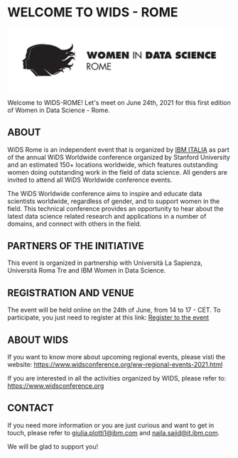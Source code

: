 # WELCOME TO WIDS - ROME

![Logo of WIDS-Rome Event](/images/wids-black-1line.jpg)

Welcome to WIDS-ROME! Let's meet on June 24th, 2021 for this first edition of Women in Data Science - Rome.

## ABOUT
WiDS Rome is an independent event that is organized by [IBM ITALIA](https://www.ibm.com/it-it) as part of the annual WiDS Worldwide conference organized by Stanford University and an estimated 150+ locations worldwide, which features outstanding women doing outstanding work in the field of data science.  All genders are invited to attend all WiDS Worldwide conference events.

The WiDS Worldwide conference aims to inspire and educate data scientists worldwide, regardless of gender, and to support women in the field. This technical conference provides an opportunity to hear about the latest data science related research and applications in a number of domains, and connect with others in the field.

## PARTNERS OF THE INITIATIVE
This event is organized in partnership with Università La Sapienza, Università Roma Tre and IBM Women in Data Science.

## REGISTRATION AND VENUE
The event will be held online on the 24th of June, from 14 to 17 - CET. 
To participate, you just need to register at this link:
[Register to the event](https://ibm.webex.com/ibm/onstage/g.php?MTID=ec7672f431a792a90d52e49ed0b8cccfa)

## ABOUT WIDS

If you want to know more about upcoming regional events, please visti the website: https://www.widsconference.org/ww-regional-events-2021.html

If you are interested in all the activities organized by WIDS, please refer to: https://www.widsconference.org

## CONTACT

If you need more information or you are just curious and want to get in touch, please refer to giulia.plotti1@ibm.com and najla.sajid@it.ibm.com.

We will be glad to support you!
